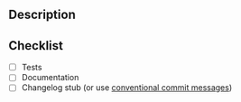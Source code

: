 ## Description

<!-- Link to the related issue -->

<!-- Write a brief description of the changes introduced by this PR -->

<!-- Provide code snippets / GIFs or screenshots, if it makes sense -->


## Checklist

- [ ] Tests
- [ ] Documentation
- [ ] Changelog stub (or use [conventional commit messages](https://www.conventionalcommits.org/))
